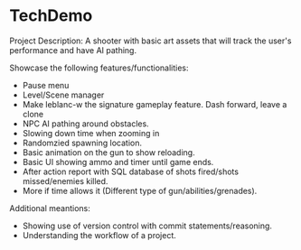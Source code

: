 # TechDemo
Project Description:
A shooter with basic art assets that will track the user's performance and have AI pathing.

Showcase the following features/functionalities:
- Pause menu
- Level/Scene manager
- Make leblanc-w the signature gameplay feature. Dash forward, leave a clone
- NPC AI pathing around obstacles.
- Slowing down time when zooming in
- Randomzied spawning location.
- Basic animation on the gun to show reloading.
- Basic UI showing ammo and timer until game ends.
- After action report with SQL database of shots fired/shots missed/enemies killed.
- More if time allows it (Different type of gun/abilities/grenades).

Additional meantions:
- Showing use of version control with commit statements/reasoning.
- Understanding the workflow of a project.
